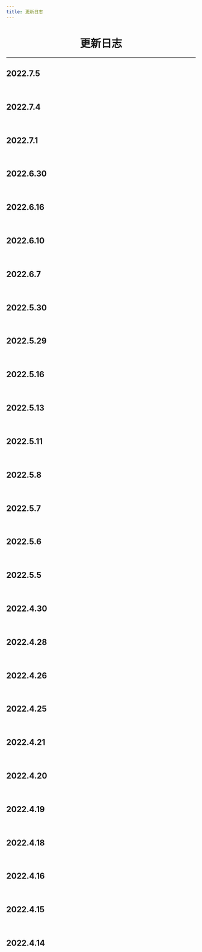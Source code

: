 ```yaml
---
title: 更新日志
---
```

<center><h1>更新日志</h1></center>

---

## 2022.7.5

<p></p> 

<br>

<template>
  <a-timeline>
<a-timeline-item>
      <p>
        <a-tag color="green">文库动态</a-tag>更新<a href="/CloudSecurityResources/" target="_blank"> 云安全资源 </a>板块，补充信息摘要如下：<br/>
      <br/>
        <ul>
          <li>云环境利用框架 CF</li>
				</ul>
    </p>
    </a-timeline-item><a-timeline-item>
      <p>
         <a-tag color="blue">新增文章</a-tag>《一键接管控制台》<a href="/CF/RAM/" target="_blank">文章地址</a><br/>
      </p>
    </a-timeline-item>
   </a-timeline>
</template>




## 2022.7.4
<p></p> 

<br>

<template>
  <a-timeline><a-timeline-item>
      <p>
         <a-tag color="blue">新增文章</a-tag>《列出云数据库》<a href="/CF/RDS/" target="_blank">文章地址</a><br/>
      </p>
    </a-timeline-item>
   </a-timeline>
</template>

## 2022.7.1

<p></p> 

<br>

<template>
  <a-timeline>
<a-timeline-item>
      <p>
         <a-tag color="blue">新增文章</a-tag>《列出所有服务》<a href="/CF/More/" target="_blank">文章地址</a><br/>
      </p>
    </a-timeline-item><a-timeline-item>
      <p>
         <a-tag color="blue">新增文章</a-tag>《列出所有的区域》<a href="/CF/More/regions.html" target="_blank">文章地址</a><br/>
      </p>
    </a-timeline-item><a-timeline-item>
      <p>
         <a-tag color="blue">新增文章</a-tag>《刷新缓存》<a href="/CF/More/flushCache.html" target="_blank">文章地址</a><br/>
      </p>
    </a-timeline-item><a-timeline-item>
      <p>
         <a-tag color="blue">新增文章</a-tag>《调整输出的信息等级》<a href="/CF/More/logLevel.html" target="_blank">文章地址</a><br/>
      </p>
    </a-timeline-item><a-timeline-item>
      <p>
         <a-tag color="blue">新增文章</a-tag>《查看版本信息》<a href="/CF/More/version.html" target="_blank">文章地址</a><br/>
      </p>
    </a-timeline-item><a-timeline-item>
      <p>
         <a-tag color="blue">新增文章</a-tag>《查看帮助信息》<a href="/CF/More/help.html" target="_blank">文章地址</a><br/>
      </p>
    </a-timeline-item><a-timeline-item>
      <p>
         <a-tag color="blue">新增文章</a-tag>《关于作者》<a href="/CF/More/aboutMe.html" target="_blank">文章地址</a><br/>
      </p>
    </a-timeline-item><a-timeline-item>
      <p>
         <a-tag color="blue">新增文章</a-tag>《自动更新》<a href="/CF/More/upgrade.html" target="_blank">文章地址</a><br/>
      </p>
    </a-timeline-item>
   </a-timeline>
</template>


## 2022.6.30

<p></p> 

<br>

<template>
  <a-timeline>
<a-timeline-item>
      <p>
        <a-tag color="green">文库动态</a-tag>更新<a href="/CloudSecurityResources/" target="_blank"> 云安全资源 </a>板块，补充信息摘要如下：<br/>
      <br/>
        <ul>
          <li>云安全漏洞数据库</li>
				</ul>
    </p>
    </a-timeline-item>
  <a-timeline-item>
      <p>
        <a-tag color="green">文库动态</a-tag>增加<a href="/CF/" target="_blank"> CF 使用手册 </a>板块
    </p>
    </a-timeline-item><a-timeline-item>
      <p>
         <a-tag color="blue">新增文章</a-tag>《配置访问凭证》<a href="/CF/Configuration/" target="_blank">文章地址</a><br/>
      </p>
    </a-timeline-item><a-timeline-item>
      <p>
         <a-tag color="blue">新增文章</a-tag>《列出对象存储服务》<a href="/CF/OSS/" target="_blank">文章地址</a><br/>
      </p>
    </a-timeline-item><a-timeline-item>
      <p>
         <a-tag color="blue">新增文章</a-tag>《列出弹性计算服务》<a href="/CF/ECS" target="_blank">文章地址</a><br/>
      </p>
    </a-timeline-item><a-timeline-item>
      <p>
         <a-tag color="blue">新增文章</a-tag>《在实例上执行命令》<a href="/CF/ECS/exec.html" target="_blank">文章地址</a><br/>
      </p>
    </a-timeline-item><a-timeline-item>
      <p>
         <a-tag color="blue">新增文章</a-tag>《一键执行三要素》<a href="/CF/ECS/batchCommand.html" target="_blank">文章地址</a><br/>
      </p>
    </a-timeline-item><a-timeline-item>
      <p>
         <a-tag color="blue">新增文章</a-tag>《一键获得临时访问凭证》<a href="/CF/ECS/metaDataSTSToken.html" target="_blank">文章地址</a><br/>
      </p>
    </a-timeline-item><a-timeline-item>
      <p>
         <a-tag color="blue">新增文章</a-tag>《一键获得用户数据》<a href="/CF/ECS/userData.html" target="_blank">文章地址</a><br/>
      </p>
    </a-timeline-item><a-timeline-item>
      <p>
         <a-tag color="blue">新增文章</a-tag>《反弹 Shell》<a href="/CF/ECS/reverseShell.html" target="_blank">文章地址</a><br/>
      </p>
    </a-timeline-item>
   </a-timeline>
</template>



## 2022.6.16
<p></p> 

<br>

<template>
  <a-timeline><a-timeline-item>
      <p>
         <a-tag color="blue">新增文章</a-tag>《Terraform 在线可视化》<a href="/CloudNative/Terraform/terraform-visualization-online.html" target="_blank">文章地址</a><br/>
      </p>
    </a-timeline-item>
<a-timeline-item>
      <p>
        <a-tag color="green">文库动态</a-tag>更新<a href="/CloudSecurityResources/" target="_blank"> 云安全资源 </a>板块，补充信息摘要如下：<br/>
      <br/>
        <ul>
          <li>Terraform 可视化</li>
				</ul>
    </p>
    </a-timeline-item>
   </a-timeline>
</template>



## 2022.6.10

<p></p> 

<br>

<template>
  <a-timeline>
<a-timeline-item>
      <p>
        <a-tag color="green">文库动态</a-tag>文库迁移到 Netlify<br/>
    </p>
    </a-timeline-item><a-timeline-item>
      <p>
        <a-tag color="red">收到补充</a-tag>收到「想走安全的小白」师傅补充的文库信息，感谢支持，补充内容详情请见<a href="/CloudSecurityResources/" target="_blank"> 云安全资源 </a>版块，补充信息摘要如下：<br/>
      <br/>
        <ul>
          <li>开源多云安全合规扫描平台 RiskScanner</li>
				</ul>
    </p>
    </a-timeline-item><a-timeline-item>
      <p>
        <a-tag color="green">文库动态</a-tag>文库<a href="/" target="_blank"> 首页 </a>贡献者添加「想走安全的小白」师傅，感谢支持<br/>
      </p>
    </a-timeline-item><a-timeline-item>
      <p>
        <a-tag color="red">收到补充</a-tag>收到「Esonhugh」师傅补充的文库信息，感谢支持，补充内容详情请见<a href="/CloudSecurityResources/" target="_blank"> 云安全资源 </a>版块，补充信息摘要如下：<br/>
      <br/>
        <ul>
          <li>腾讯云官方 COS 辅助工具</li>
          <li>阿里云/腾讯云 AK 资源管理工具</li>
				</ul>
    </p>
    </a-timeline-item><a-timeline-item>
      <p>
        <a-tag color="green">文库动态</a-tag>文库<a href="/" target="_blank"> 首页 </a>贡献者添加「Esonhugh」师傅，感谢支持<br/>
      </p>
    </a-timeline-item>
   </a-timeline>
</template>



## 2022.6.7

<p></p> 

<br>

<template>
  <a-timeline>
<a-timeline-item>
      <p>
        <a-tag color="green">文库动态</a-tag>更新<a href="/CloudSecurityResources/" target="_blank"> 云安全资源 </a>板块，补充信息摘要如下：<br/>
      <br/>
        <ul>
          <li>从云服务器 SSRF 漏洞到接管你的阿里云控制台</li>
				</ul>
    </p>
    </a-timeline-item><a-timeline-item>
      <p>
         <a-tag color="blue">新增文章</a-tag>《从云服务器 SSRF 漏洞到接管你的阿里云控制台》<a href="/CloudService/EC2/aliyun-console-takeover.html" target="_blank">文章地址</a><br/>
      </p>
    </a-timeline-item>
   </a-timeline>
</template>


## 2022.5.30

<p></p> 

<br>

<template>
  <a-timeline>
<a-timeline-item>
      <p>
        <a-tag color="green">文库动态</a-tag>更新<a href="/CloudSecurityResources/" target="_blank"> 云安全资源 </a>板块，补充信息摘要如下：<br/>
      <br/>
        <ul>
          <li>云服务安全漏洞汇总</li>
          <li>基于终端 UI 的 k8s 集群管理工具 k9s</li>
          <li>从零开始的 Kubernetes 攻防</li>
          <li>初探 eBPF</li>
          <li>KubeCon + CloudNativeCon Europe 2022 相关视频</li>
          <li>火线云安全沙龙视频</li>
          <li>《Hacking Kubernetes》</li>
				</ul>
    </p>
    </a-timeline-item><a-timeline-item>
      <p>
         <a-tag color="blue">新增文章</a-tag>《Terraform 使用入门以及在云上攻防中的作用》<a href="/CloudNative/Terraform/terraform-introductory.html" target="_blank">文章地址</a><br/>
      </p>
    </a-timeline-item>
   </a-timeline>
</template>



## 2022.5.29

<p></p> 

<br>

<template>
  <a-timeline>
<a-timeline-item>
      <p>
        <a-tag color="green">文库动态</a-tag>更新<a href="/CloudSecurityResources/" target="_blank"> 云安全资源 </a>板块，补充信息摘要如下：<br/>
      <br/>
        <ul>
          <li>CNCF 云原生安全白皮书 v2</li>
				</ul>
    </p>
    </a-timeline-item><a-timeline-item>
      <p>
        <a-tag color="red">收到补充</a-tag>收到「tanger」师傅补充的文库信息，感谢支持，补充内容详情请见<a href="/CloudSecurityResources/" target="_blank"> 云安全资源 </a>版块，补充信息摘要如下：<br/>
      <br/>
        <ul>
          <li>腾讯云轻量服务器管理工具</li>
				</ul>
    </p>
    </a-timeline-item><a-timeline-item>
      <p>
        <a-tag color="green">文库动态</a-tag>文库<a href="/" target="_blank"> 首页 </a>贡献者添加「tanger」师傅，感谢支持<br/>
      </p>
    </a-timeline-item>
   </a-timeline>
</template>



## 2022.5.16

<p></p> 

<br>

<template>
  <a-timeline>
<a-timeline-item>
      <p>
        <a-tag color="green">文库动态</a-tag>更新<a href="/CloudSecurityResources/" target="_blank"> 云安全资源 </a>板块，补充信息摘要如下：<br/>
      <br/>
        <ul>
          <li>云上攻防：RED TEAMING FOR CLOUD</li>
          <li>云上攻防二三事（续）</li>
          <li>AWS 控制台接管利用工具 aws_consoler</li>
          <li>云上公开资产枚举 CloudBrute</li>
				</ul>
    </p>
    </a-timeline-item>
   </a-timeline>
</template>


## 2022.5.13

<p></p> 

<br>

<template>
  <a-timeline>
<a-timeline-item>
      <p>
        <a-tag color="green">文库动态</a-tag>更新<a href="/CloudSecurityResources/" target="_blank"> 云安全资源 </a>板块，补充信息摘要如下：<br/>
      <br/>
        <ul>
          <li>k8s 调试辅助工具 validkube</li>
          <li>Bridgecrew Blog（英文）</li>
          <li>浅析 K8S 各种未授权攻击方法</li>
          <li>Trend Micro Blog（英文）</li>
          <li>企业迁移到公有云之前要问的5个问题</li>
          <li>在 AWS 下查看自己所拥有的权限</li>
          <li>APISIX CVE-2022-29266 漏洞分析与复现</li>
          <li>保障云和容器安全的十个注意事项（英文）</li>
				</ul>
    </p>
    </a-timeline-item>
   </a-timeline>
</template>



## 2022.5.11

<p></p> 

<br>

<template>
  <a-timeline>
<a-timeline-item>
      <p>
         <a-tag color="blue">新增文章</a-tag>《S3 任意文件上传》<a href="/CloudService/S3/unrestricted-file-upload.html" target="_blank">文章地址</a><br/>
      </p>
    </a-timeline-item><a-timeline-item>
      <p>
         <a-tag color="blue">新增文章</a-tag>《Bucket Object 遍历》<a href="/CloudService/S3/bucket-object-traversal.html" target="_blank">文章地址</a><br/>
      </p>
    </a-timeline-item>
   </a-timeline>
</template>



## 2022.5.8

<p></p> 

<br>

<template>
  <a-timeline>
<a-timeline-item>
      <p>
         <a-tag color="blue">新增文章</a-tag>《RDS 信息收集》<a href="/CloudService/RDS/" target="_blank">文章地址</a><br/>
      </p>
    </a-timeline-item><a-timeline-item>
      <p>
         <a-tag color="blue">新增文章</a-tag>《MSSQL 读取实例信息》<a href="/CloudService/RDS/mssql-bulk-insert.html" target="_blank">文章地址</a><br/>
      </p>
    </a-timeline-item>
    <a-timeline-item>
      <p>
         <a-tag color="blue">新增文章</a-tag>《PostgreSQL 数据库 SSRF》<a href="/CloudService/RDS/postgresql-ssrf.html" target="_blank">文章地址</a><br/>
      </p>
    </a-timeline-item><a-timeline-item>
      <p>
         <a-tag color="blue">新增文章</a-tag>《利用 IAM 进行权限提升》<a href="/CloudService/IAM/" target="_blank">文章地址</a><br/>
      </p>
    </a-timeline-item><a-timeline-item>
      <p>
         <a-tag color="blue">新增文章</a-tag>《利用 IAM 进行权限维持》<a href="/CloudService/IAM/iam-persistence.html" target="_blank">文章地址</a><br/>
      </p>
    </a-timeline-item>
   </a-timeline>
</template>




## 2022.5.7

<p></p> 

<br>

<template>
  <a-timeline>
<a-timeline-item>
      <p>
         <a-tag color="blue">新增文章</a-tag>《在 AWS 下查看自己所拥有的权限》<a href="/CloudService/IAM/list-attached-user-policies.html" target="_blank">文章地址</a><br/>
      </p>
    </a-timeline-item><a-timeline-item>
      <p>
        <a-tag color="red">收到补充</a-tag>收到「da Vinci【达文西】」师傅补充的文库信息，感谢支持，补充内容详情请见<a href="/CloudSecurityResources/" target="_blank"> 云安全资源 </a>版块，补充信息摘要如下：<br/>
      <br/>
        <ul>
          <li>云安全态势管理工具 CloudSploit</li>
          <li>Azure 红队利用工具 Stormspotter</li>
          <li>GCP IAM 权限提升方法 GCP-IAM-Privilege-Escalation</li>
				</ul>
    </p>
    </a-timeline-item><a-timeline-item>
      <p>
        <a-tag color="green">文库动态</a-tag>文库<a href="/" target="_blank"> 首页 </a>贡献者添加「da Vinci【达文西】」师傅，感谢支持<br/>
      </p>
    </a-timeline-item>
   </a-timeline>
</template>



## 2022.5.6

<p></p> 

<br>

<template>
  <a-timeline>
<a-timeline-item>
      <p>
        <a-tag color="green">文库动态</a-tag>更新<a href="/CloudSecurityResources/" target="_blank"> 云安全资源 </a>板块，补充信息摘要如下：<br/>
      <br/>
        <ul>
          <li>Rhino Security Labs Blog（英文）</li>
				</ul>
    </p>
    </a-timeline-item>
   </a-timeline>
</template>


## 2022.5.5

<br>
<template>
  <a-timeline>  <a-timeline-item>
      <p>
        <a-tag color="red">收到补充</a-tag>收到「Idle Life」师傅补充的文库信息，感谢支持，补充内容详情请见<a href="/CloudSecurityResources/" target="_blank"> 云安全资源 </a>版块，补充信息摘要如下：<br/>
      <br/>
        <ul>
          <li>开源云原生安全防护平台 neuvector</li>
				</ul>
    </p>
    </a-timeline-item> <a-timeline-item>
      <p>
        <a-tag color="red">收到补充</a-tag>收到「m4d3bug」师傅补充的文库信息，感谢支持，补充内容详情请见<a href="/CloudSecurityResources/" target="_blank"> 云安全资源 </a>板块，补充信息摘要如下：<br/>
      <br/>
        <ul>
          <li>k8s 安全风险检测工具 StackRox</li>
				</ul>
    </p>
    </a-timeline-item><a-timeline-item>
      <p>
        <a-tag color="green">文库动态</a-tag>文库<a href="/" target="_blank"> 首页 </a>贡献者添加「m4d3bug」师傅，感谢支持<br/>
      </p>
    </a-timeline-item><a-timeline-item>
      <p>
        <a-tag color="green">文库动态</a-tag>更新<a href="/CloudSecurityResources/" target="_blank"> 云安全资源 </a>板块，补充信息摘要如下：<br/>
      <br/>
        <ul>
          <li>火线云安全知识库</li>
          <li>多云靶场搭建工具 TerraformGoat</li>
          <li>Cloud Security Wiki（英文）</li>
				</ul>
    </p>
    </a-timeline-item>
</a-timeline>
</template>




## 2022.4.30

<p></p> 

<br>

<template>
  <a-timeline>
<a-timeline-item>
      <p>
         <a-tag color="blue">新增文章</a-tag>《APISIX CVE-2022-29266 漏洞分析与复现》<a href="/CloudNative/APISIX/apisix-cve-2022-29266.html" target="_blank">文章地址</a><br/>
      </p>
    </a-timeline-item><a-timeline-item>
      <p>
        <a-tag color="green">文库动态</a-tag>更新<a href="/CloudSecurityResources/" target="_blank"> 云安全资源 </a>板块，补充信息摘要如下：<br/>
      <br/>
        <ul>
          <li>WIZ 博客（英文）</li>
				</ul>
    </p>
    </a-timeline-item>
   </a-timeline>
</template>




## 2022.4.28

<br>

<template>
  <a-timeline>  <a-timeline-item>
      <p>
        <a-tag color="red">收到补充</a-tag>收到「zxynull」师傅补充的文库信息，感谢支持，补充内容详情请见<a href="/CloudSecurityResources/" target="_blank"> 云安全资源 </a>版块，补充信息摘要如下：<br/>
      <br/>
        <ul>
          <li>Container Security Checklist</li>
          <li>Docker 核心技术与实现原理</li>
          <li>浅谈 Linux Cgroup机制</li>
          <li>使用 eBPF 逃逸容器技术分析与实践</li>
          <li>内核态 eBPF 程序实现容器逃逸与隐藏账号 rootkit</li>
          <li>基于 eBPF 实现容器运行时安全</li>
          <li>Linux 云计算网络</li>
          <li>腾讯玄武实验室</li>
          <li>云原生技术社区</li>
          <li>进击云原生</li>
          <li>一个支持在线分析容器镜像的网站 contains</li>
          <li>可以检测镜像、文件系统、git 存储库的漏洞以及配置问题的镜像扫描工具 trivy</li>
          <li>容器镜像漏洞静态扫描工具 Clair</li>
          <li>用于深度分析 docker 镜像，扫描容器镜像和文件系统中的漏洞的工具 Anchore</li>
          <li>用于对 docker 镜像和容器中的木马、恶意软件、病毒等已知漏洞进行静态分析工具 Dagda</li>
          <li>一种运行时安全工具，用于检测在 Kubernetes 上运行的主机和容器中的异常活动 Falco</li>
          <li>带有多个自动化测试的脚本，用于检查在生产环境中部署容器的最佳实践 Docker_Bench_Security</li>
          <li>原生支持云云原生通用性系统可见性工具 sysdig</li>
          <li>容器镜像分析工具 DIVE</li>
				</ul>
    </p>
    </a-timeline-item><a-timeline-item>
      <p>
        <a-tag color="green">文库动态</a-tag>文库<a href="/" target="_blank"> 首页 </a>贡献者添加「zxynull」师傅，感谢支持<br/>
      </p>
    </a-timeline-item><a-timeline-item>
      <p>
        <a-tag color="green">文库动态</a-tag>更新<a href="/CloudSecurityResources/" target="_blank"> 云安全资源 </a>板块，补充信息摘要如下：<br/>
      <br/>
        <ul>
          <li>Sysdig 博客（英文）</li>
          <li>容器相关期刊（英文）</li>
          <li>DevOps 安全博客（英文）</li>
          <li>Aqua 博客（英文）</li>
          <li>Lightspin 博客（英文）</li>
          <li>CNCF 博客（英文）</li>
				</ul>
    </p>
    </a-timeline-item>
</a-timeline>
</template>





## 2022.4.26

<br>
<template>
  <a-timeline>  <a-timeline-item>
      <p>
        <a-tag color="red">收到补充</a-tag>收到「zhengjim」师傅补充的文库信息，感谢支持，补充内容详情请见<a href="/CloudSecurityResources/" target="_blank"> 云安全资源 </a>版块，补充信息摘要如下：<br/>
      <br/>
        <ul>
          <li>CIS 基准检测手册（英文）</li>
          <li>CIS 基准检测工具 kube bench</li>
          <li>k8s 集群安全漏洞发现工具 kube hunter</li>
          <li>k8s 安全审计工具 kubestriker</li>
          <li>基于 kubectl 的红队 k8s 安全评估工具 red kube</li>
          <li>容器利用工具 CCAT</li>
				</ul>
    </p>
    </a-timeline-item><a-timeline-item>
      <p>
        <a-tag color="green">文库动态</a-tag>文库<a href="/" target="_blank"> 首页 </a>贡献者添加「zhengjim」师傅，感谢支持<br/>
      </p>
    </a-timeline-item>
</a-timeline>
</template>





## 2022.4.25

<br>
<template>
  <a-timeline>  <a-timeline-item>
      <p>
        <a-tag color="red">收到补充</a-tag>收到「Idle Life」师傅补充的文库信息，感谢支持，补充内容详情请见<a href="/CloudSecurityResources/" target="_blank"> 云安全资源 </a>版块，补充信息摘要如下：<br/>
      <br/>
        <ul>
          <li>k8s 渗透测试工具 Peirates</li>
          <li>容器渗透测试工具 BOtB</li>
				</ul>
    </p>
    </a-timeline-item><a-timeline-item>
      <p>
        <a-tag color="green">文库动态</a-tag>文库<a href="/" target="_blank"> 首页 </a>贡献者添加「Idle Life」师傅，感谢支持<br/>
      </p>
    </a-timeline-item>
</a-timeline>
</template>




## 2022.4.21

<br>
<template>
  <a-timeline><a-timeline-item>
      <p>
        <a-tag color="red">收到补充</a-tag>收到「UzJu」师傅补充的文库信息，感谢支持，补充内容详情请见<a href="/CloudSecurityResources/" target="_blank"> 云安全资源 </a>版块，补充信息摘要如下：<br/>
      <br/>
        <ul>
          <li>k8s 集群风险权限扫描工具 KubiScan</li>
				</ul>
    </p>
    </a-timeline-item>
</a-timeline>
</template>



## 2022.4.20

<br>

<template>
  <a-timeline>
<a-timeline-item>
      <p>
        <a-tag color="green">文库动态</a-tag>更新<a href="/CloudSecurityResources/" target="_blank"> 云安全资源 </a>板块，补充信息摘要如下：<br/>
      <br/>
        <ul>
          <li>利用 AWS 官方对 log4j 漏洞的热补丁实现容器逃逸（英文）</li>
				</ul>
    </p>
    </a-timeline-item>
</a-timeline>
</template>



## 2022.4.19

<br>

<template>
  <a-timeline>
  <a-timeline-item>
      <p>
        <a-tag color="green">文库动态</a-tag>云安全交流群满 200 人 🎉 <br/>
      </p>
    </a-timeline-item><a-timeline-item>
      <p>
        <a-tag color="green">文库动态</a-tag>更新<a href="/About/" target="_blank"> 关于文库 </a>板块<br/>
      </p>
    </a-timeline-item>
</a-timeline>
</template>




## 2022.4.18

<br>

<template>
  <a-timeline>
  <a-timeline-item>
      <p>
        <a-tag color="red">收到补充</a-tag>收到「UzJu」师傅补充的文库信息，感谢支持，补充内容详情请见<a href="/CloudSecurityResources/" target="_blank"> 云安全资源 </a>版块，补充信息摘要如下：<br/>
      <br/>
        <ul>
          <li>K8s 靶场部署工具 Kubernetes Goat</li>
				</ul>
    </p>
    </a-timeline-item><a-timeline-item>
      <p>
        <a-tag color="green">文库动态</a-tag>文库<a href="/" target="_blank"> 首页 </a>贡献者添加「UzJu」师傅，感谢支持<br/>
      </p>
    </a-timeline-item><a-timeline-item>
      <p>
        <a-tag color="green">文库动态</a-tag>更新<a href="/CloudSecurityResources/" target="_blank"> 云安全资源 </a>板块，补充信息摘要如下：<br/>
      <br/>
        <ul>
          <li>公有云 IP 重用的威胁和防御方法分析 Paper（英文）</li>
          <li>华为云 CTF cloud 非预期解之 k8s 渗透实战</li>
				</ul>
    </p>
    </a-timeline-item>
</a-timeline>
</template>



## 2022.4.16 

<br>

<template>
  <a-timeline>
    <a-timeline-item>
      <p>
        <a-tag color="green">文库动态</a-tag>T Wiki 正式对外宣传<br/>
      </p>
    </a-timeline-item>
        <a-timeline-item>
      <p>
        <a-tag color="red">收到补充</a-tag>收到「1derian」和「ShangRui-hash」师傅联合补充的文库信息，感谢支持，补充内容详情请见<a href="/CloudSecurityResources/" target="_blank"> 云安全资源 </a>版块，补充信息摘要如下：<br/>
      <br/>
        <ul>
          <li>AWS AccessKey 泄漏利用工具 awsKeyTools</li>
				</ul>
    </p>
    </a-timeline-item>
        <a-timeline-item>
      <p>
        <a-tag color="red">收到补充</a-tag>收到「半人间丶」师傅补充的文库信息，感谢支持，补充内容详情请见<a href="/CloudSecurityResources/" target="_blank"> 云安全资源 </a>版块，补充信息摘要如下：<br/>
      <br/>
        <ul>
          <li>阿里云 AccessKey 利用工具 aliyun-accesskey-Tools</li>
          <li>阿里云 ECS、策略组辅助小工具 alicloud-tools</li>
          <li>阿里云官方 OSS 浏览工具</li>
          <li>阿里云 AccessKey 泄漏利用工具 AliyunAccessKeyTools</li>
          <li>在线多云管理平台 行云管家</li>
          <li>云存储管理客户端 qiniuClient</li>
				</ul>
    </p>
    </a-timeline-item><a-timeline-item>
      <p>
        <a-tag color="green">文库动态</a-tag>文库<a href="/" target="_blank"> 首页 </a>贡献者添加「1derian」、「ShangRui-hash」和 「半人间丶」三位师傅，感谢支持<br/>
      </p>
    </a-timeline-item><a-timeline-item>
      <p>
        <a-tag color="green">文库动态</a-tag>更新<a href="/CloudSecurityResources/" target="_blank"> 云安全资源 </a>板块，补充信息摘要如下：<br/>
      <br/>
        <ul>
          <li>腾讯云 AccessKey 利用工具 Tencent_Yun_tools</li>
          <li>容器逃逸检测工具 container-escape-check</li>
				</ul>
    </p>
    </a-timeline-item>
  </a-timeline>
</template>



## 2022.4.15

<p></p> 

<br>

<template>
  <a-timeline>
<a-timeline-item>
      <p>
        <a-tag color="green">文库动态</a-tag>配置到 <a href="https://wiki.teamssix.com" target="_blank"> wiki.teamssix.com </a> 域名上<br/>
      </p>
    </a-timeline-item><a-timeline-item>
      <p>
        <a-tag color="green">文库动态</a-tag>部署到 Github 上，T Wiki 公开<br/>
      </p>
    </a-timeline-item>
   <a-timeline-item>
      <p>
        <a-tag color="green">文库动态</a-tag>更新<a href="/CloudSecurityResources/" target="_blank"> 云安全资源 </a>板块<br/>
      </p>
    </a-timeline-item><a-timeline-item>
      <p>
         <a-tag color="blue">新增文章</a-tag>《Docker 远程 API 未授权访问逃逸》<a href="/CloudNative/Docker/docker-remote-api-unauth-escape.html" target="_blank">文章地址</a><br/>
      </p>
    </a-timeline-item><a-timeline-item>
      <p>
         <a-tag color="blue">新增文章</a-tag>《Privileged 特权模式容器逃逸》<a href="/CloudNative/Docker/docker-privileged-escape.html" target="_blank">文章地址</a><br/>
      </p>
    </a-timeline-item><a-timeline-item>
      <p>
         <a-tag color="blue">新增文章</a-tag>《挂载 Docker Socket 逃逸》<a href="/CloudNative/Docker/docker-socket-escape.html" target="_blank">文章地址</a><br/>
      </p>
    </a-timeline-item><a-timeline-item>
      <p>
         <a-tag color="blue">新增文章</a-tag>《挂载宿主机 procfs 逃逸》<a href="/CloudNative/Docker/docker-procfs-escape.html" target="_blank">文章地址</a><br/>
      </p>
    </a-timeline-item><a-timeline-item>
      <p>
         <a-tag color="blue">新增文章</a-tag>《Docker 使用笔记》<a href="/CloudNative/Docker/docker-use-notes.html" target="_blank">文章地址</a><br/>
      </p>
    </a-timeline-item>
    <a-timeline-item>
      <p>
         <a-tag color="blue">新增文章</a-tag>《Terraform 代码安全性检查》<a href="/CloudNative/Terraform/terraform-code-security-check.html" target="_blank">文章地址</a><br/>
      </p>
    </a-timeline-item>
    <a-timeline-item>
      <p>
         <a-tag color="blue">新增文章</a-tag>《Terraform 可视化》<a href="/CloudNative/Terraform/terraform-visualization.html" target="_blank">文章地址</a><br/>
      </p>
    </a-timeline-item>
    <a-timeline-item>
      <p>
         <a-tag color="blue">新增文章</a-tag>《启用插件缓存》<a href="/CloudNative/Terraform/terraform-enable-plugin-cache.html" target="_blank">文章地址</a><br/>
      </p>
    </a-timeline-item>
    <a-timeline-item>
      <p>
         <a-tag color="blue">新增文章</a-tag>《Terraform 初体验》<a href="/CloudNative/Terraform/terraform-experience.html" target="_blank">文章地址</a><br/>
      </p>
    </a-timeline-item>
    <a-timeline-item>
      <p>
         <a-tag color="blue">新增文章</a-tag>《Terraform 介绍与安装》<a href="/CloudNative/Terraform/" target="_blank">文章地址</a><br/>
      </p>
    </a-timeline-item>   
    <a-timeline-item>
      <p>
        <a-tag color="green">文库动态</a-tag>更新<a href="/About/" target="_blank"> 关于文库 </a>板块<br/>
      </p>
    </a-timeline-item>
          <a-timeline-item>
      <p>
         <a-tag color="blue">新增文章</a-tag>《Bucket 策略可写》<a href="/CloudService/S3/bucket-policy-able-to-write.html" target="_blank">文章地址</a><br/>
      </p>
    </a-timeline-item>
          <a-timeline-item>
      <p>
         <a-tag color="blue">新增文章</a-tag>《特定的 Bucket 策略配置》<a href="/CloudService/S3/specific-bucket-policy-configuration.html" target="_blank">文章地址</a><br/>
      </p>
    </a-timeline-item>
          <a-timeline-item>
      <p>
         <a-tag color="blue">新增文章</a-tag>《Object ACL 可写》<a href="/CloudService/S3/object-acl-able-to-write.html" target="_blank">文章地址</a><br/>
      </p>
    </a-timeline-item>
          <a-timeline-item>
      <p>
         <a-tag color="blue">新增文章</a-tag>《Bucket ACL 可写》<a href="/CloudService/S3/bucket-acl-able-to-write.html" target="_blank">文章地址</a><br/>
      </p>
    </a-timeline-item>
      <a-timeline-item>
      <p>
         <a-tag color="blue">新增文章</a-tag>《Bucket 接管》<a href="/CloudService/S3/bucket-takeover.html" target="_blank">文章地址</a><br/>
      </p>
    </a-timeline-item>
      <a-timeline-item>
      <p>
         <a-tag color="blue">新增文章</a-tag>《Bucket 爆破》<a href="/CloudService/S3/bucket-brute-force.html" target="_blank">文章地址</a><br/>
      </p>
    </a-timeline-item>
      <a-timeline-item>
      <p>
         <a-tag color="blue">新增文章</a-tag>《EC2 子域名接管》<a href="/CloudService/EC2/ec2-subdomain-takeover.html" target="_blank">文章地址</a><br/>
      </p>
    </a-timeline-item>
      <a-timeline-item>
      <p>
         <a-tag color="blue">新增文章</a-tag>《获取共享快照内的数据》<a href="/CloudService/EC2/ec2-shared-snapshot.html" target="_blank">文章地址</a><br/>
      </p>
    </a-timeline-item>
      <a-timeline-item>
      <p>
         <a-tag color="blue">新增文章</a-tag>《EC2 下的权限维持》<a href="/CloudService/EC2/ec2-permission-maintenance.html" target="_blank">文章地址</a><br/>
      </p>
    </a-timeline-item>
      <a-timeline-item>
      <p>
         <a-tag color="blue">新增文章</a-tag>《使用用户数据执行命令》<a href="/CloudService/EC2/user-data.html" target="_blank">文章地址</a><br/>
      </p>
    </a-timeline-item>
      <a-timeline-item>
      <p>
         <a-tag color="blue">新增文章</a-tag>《AWS 控制台接管》<a href="/CloudService/EC2/console-takeover.html" target="_blank">文章地址</a><br/>
      </p>
    </a-timeline-item>
      <a-timeline-item>
      <p>
         <a-tag color="blue">新增文章</a-tag>《EC2 所面临的风险》<a href="/CloudService/EC2/" target="_blank">文章地址</a><br/>
      </p>
    </a-timeline-item>
  <a-timeline-item>
      <p>
         <a-tag color="blue">新增文章</a-tag>《S3 介绍》<a href="/CloudService/S3/" target="_blank">文章地址</a><br/>
      </p>
    </a-timeline-item><a-timeline-item>
      <p>
         <a-tag color="blue">新增文章</a-tag>《k8s 下挂载 /var/log 逃逸》<a href="/CloudNative/Kubernetes/k8s-var-log-escape.html" target="_blank">文章地址</a><br/>
      </p>
    </a-timeline-item>
    <a-timeline-item>
      <p>
         <a-tag color="blue">新增文章</a-tag>《K8s 提权漏洞 CVE-2018-1002105 学习》<a href="/CloudNative/Kubernetes/CVE-2018-1002105.html" target="_blank">文章地址</a><br/>
      </p>
    </a-timeline-item>
  <a-timeline-item>
      <p>
         <a-tag color="blue">新增文章</a-tag>《K8s 所面临的风险》<a href="/CloudNative/Kubernetes/k8s-risks.html" target="_blank">文章地址</a><br/>
      </p>
    </a-timeline-item>
       <a-timeline-item>
      <p>
        <a-tag color="green">文库动态</a-tag>更新<a href="/CloudSecurityResources/" target="_blank"> 云安全资源 </a>板块<br/>
      </p>
    </a-timeline-item>
    <a-timeline-item>
      <p>
         <a-tag color="blue">新增文章</a-tag>《K8s 介绍》<a href="/CloudNative/Kubernetes/" target="_blank">文章地址</a><br/>
      </p>
    </a-timeline-item>
    <a-timeline-item>
      <p>
         <a-tag color="blue">新增文章</a-tag>《Docker 逃逸漏洞汇总》<a href="/CloudNative/Docker/docker-escape-vulnerability-summary.html" target="_blank">文章地址</a><br/>
      </p>
    </a-timeline-item>
    <a-timeline-item>
      <p>
         <a-tag color="blue">新增文章</a-tag>《Docker 所面临的风险》<a href="/CloudNative/Docker/docker-risks.html" target="_blank">文章地址</a><br/>
      </p>
    </a-timeline-item>
  </a-timeline>
</template>




## 2022.4.14

<br>

<template>
  <a-timeline>
<a-timeline-item>
      <p>
         <a-tag color="blue">新增文章</a-tag>《云原生安全介绍》<a href="/CloudNative/" target="_blank">文章地址</a><br/>
      </p>
 </a-timeline-item>
   <a-timeline-item>
      <p>
         <a-tag color="blue">新增文章</a-tag>《Docker 介绍》<a href="/CloudNative/Docker/" target="_blank">文章地址</a><br/>
      </p>
    </a-timeline-item>
   <a-timeline-item>
      <p>
        <a-tag color="green">文库动态</a-tag>更新<a href="/CloudSecurityResources/" target="_blank"> 云安全资源 </a>板块<br/>
      </p>
    </a-timeline-item>
    <a-timeline-item>
      <p>
         <a-tag color="blue">新增文章</a-tag>《容器逃逸方法检测指北》<a href="/CloudNative/Docker/container-escape-check.html" target="_blank">文章地址</a><br/>
      </p>
    </a-timeline-item>
    <a-timeline-item>
      <p>
        <a-tag color="green">文库动态</a-tag>开始搭建文库<br/>
      </p>
    </a-timeline-item>
  </a-timeline>
</template>
